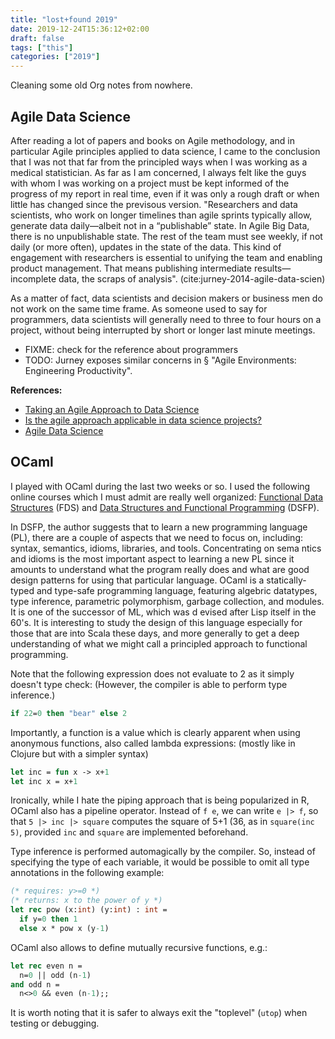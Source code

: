 ```yaml
---
title: "lost+found 2019"
date: 2019-12-24T15:36:12+02:00
draft: false
tags: ["this"]
categories: ["2019"]
---
```


Cleaning some old Org notes from nowhere.

## Agile Data Science

After reading a lot of papers and books on Agile methodology, and in particular Agile principles applied to data science, I came to the conclusion that I was not that far from the principled ways when I was working as a medical statistician. As far as I am concerned, I always felt like the guys with whom I was working on a project must be kept informed of the progress of my report in real time, even if it was only a rough draft or when little has changed since the previsous version. "Researchers and data scientists, who work on longer timelines than agile sprints typically allow, generate data daily—albeit not in a “publishable” state. In Agile Big Data, there is no unpublishable state. The rest of the team must see weekly, if not daily (or more often), updates in the state of the data. This kind of engagement with researchers is essential to unifying the team and enabling product management. That means publishing intermediate results—incomplete data, the scraps of analysis". (cite:jurney-2014-agile-data-scien)

As a matter of fact, data scientists and decision makers or business men do not work on the same time frame. As someone used to say for programmers, data scientists will generally need to three to four hours on a project, without being interrupted by short or longer last minute meetings.

- FIXME: check for the reference about programmers
- TODO: Jurney exposes similar concerns in § "Agile Environments: Engineering Productivity".

**References:**

- [Taking an Agile Approach to Data Science](https://www.datascience.com/blog/agile-data-science)
- [Is the agile approach applicable in data science projects?](https://www.quora.com/Is-the-agile-approach-applicable-in-data-science-projects)
- [Agile Data Science](http://2016.agileturas.lt/vilnius/wp-content/uploads/2016/10/5.3-2-Waclaw-Kusnierszyk-Agile-Data-Science.pdf)

## OCaml

I played with OCaml during the last two weeks or so. I used the following online courses which I must admit are really well organized: [Functional Data Structures](https://cs.uwaterloo.ca/~plragde/flaneries/FDS/) (FDS) and [Data Structures and Functional Programming](https://www.cs.cornell.edu/courses/cs3110/2017fa/) (DSFP).

In DSFP, the author suggests that to learn a new programming language (PL), there are a couple of aspects that we need to focus on, including: syntax, semantics, idioms, libraries, and tools. Concentrating on sema ntics and idioms is the most important aspect to learning a new PL since it amounts to understand what the program really does and what are good design patterns for using that particular language. OCaml is a statically-typed and type-safe programming language, featuring algebric datatypes, type inference, parametric polymorphism, garbage collection, and modules. It is one of the successor of ML, which was d evised after Lisp itself in the 60's. It is interesting to study the design of this language especially for those that are into Scala these days, and more generally to get a deep understanding of what we might call a principled approach to functional programming.

Note that the following expression does not evaluate to 2 as it simply doesn't type check: (However, the compiler is able to perform type inference.)

```ocaml
if 22=0 then "bear" else 2
```

Importantly, a function is a value which is clearly apparent when using anonymous functions, also called lambda expressions: (mostly like in Clojure but with a simpler syntax)

```ocaml
let inc = fun x -> x+1
let inc x = x+1
```

Ironically, while I hate the piping approach that is being popularized in R, OCaml also has a pipeline operator. Instead of `f e`, we can write `e |> f`, so that `5 |> inc |> square` computes the square of 5+1 (36, as in `square(inc 5)`, provided `inc` and `square` are implemented beforehand.

Type inference is performed automagically by the compiler. So, instead of specifying the type of each variable, it would be possible to omit all type annotations in the following example:

```ocaml
(* requires: y>=0 *)
(* returns: x to the power of y *)
let rec pow (x:int) (y:int) : int =
  if y=0 then 1
  else x * pow x (y-1)
```

OCaml also allows to define mutually recursive functions, e.g.:

```ocaml
let rec even n =
  n=0 || odd (n-1)
and odd n =
  n<>0 && even (n-1);;
```

It is worth noting that it is safer to always exit the "toplevel" (`utop`) when testing or debugging.
